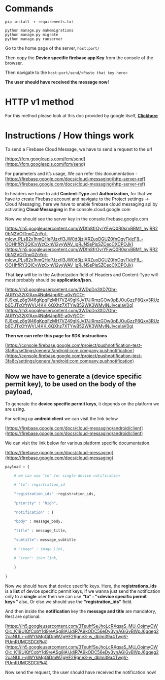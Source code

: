 # **Commands**

`pip install -r requirements.txt`

```
python manage.py makemigrations
python manage.py migrate
python manage.py runserver
```

Go to the home page of the server, `host:port/`

Then copy the **Device specific firebase app Key** from the console of the browser. 

Then navigate to the `host:port/send/<Paste that key here>`

**The user should have received the message now!**


# **HTTP v1 method** 
For this method please look at this doc provided by google itself, [**Clickhere**](https://firebase.google.com/docs/cloud-messaging/migrate-v1)



# **Instructions / How things work**

To send a Firebase Cloud Message, we have to send a request to the url

[https://fcm.googleapis.com/fcm/send](https://fcm.googleapis.com/fcm/send)

For parameters and it’s usage, We can refer this documentation - [https://firebase.google.com/docs/cloud-messaging/http-server-ref](https://firebase.google.com/docs/cloud-messaging/http-server-ref)

In headers we have to add **Content-Type** and **Authorization,** for that we have to create Firebase account and navigate to the Project settings -> Cloud Messaging, here we have to enable firebase cloud messaging api by activating **Cloud Messaging** in the console.cloud.google.com

Now we should see the server key in the console.firebase.google.com

[https://lh5.googleusercontent.com/WDfn8frOyrYFwQ0R0srvBBM1_hvjRR20bN2VOITnoGZnYql-mIcw_PLs82x1hmQHePJzxfI3JW0d3jzlXRZuoDGUZ0fnOqvTklcF8_-OOHhfRY3QICvWzCxnVi2yyWAV_igRJNSsPisSZCeoCXCPOJk](https://lh5.googleusercontent.com/WDfn8frOyrYFwQ0R0srvBBM1_hvjRR20bN2VOITnoGZnYql-mIcw_PLs82x1hmQHePJzxfI3JW0d3jzlXRZuoDGUZ0fnOqvTklcF8_-OOHhfRY3QICvWzCxnVi2yyWAV_igRJNSsPisSZCeoCXCPOJk)

That **key** will be in the Authorization field of Headers and Content-Type will most probably should be **application/json**.

[https://lh3.googleusercontent.com/3WDpDn3XD7Ohr-AURYs32jXfAxv4NqMJppRE-a0vYjCO-FJ9xsLz8g9l46gKpqFzMH7VZ49glKJy17JlRmzGOw0pEJOuGzzP8Qxv3RUzb6DJTxOfrWVU4KK_6QXhz7XTYwB52WK3WMvINJIvceIaV0g](https://lh3.googleusercontent.com/3WDpDn3XD7Ohr-AURYs32jXfAxv4NqMJppRE-a0vYjCO-FJ9xsLz8g9l46gKpqFzMH7VZ49glKJy17JlRmzGOw0pEJOuGzzP8Qxv3RUzb6DJTxOfrWVU4KK_6QXhz7XTYwB52WK3WMvINJIvceIaV0g)

**Then we can refer this page for SDK instructions**

[https://console.firebase.google.com/project/pushnotification-test-3fa8c/settings/general/android:com.company.pushnotification](https://console.firebase.google.com/project/pushnotification-test-3fa8c/settings/general/android:com.company.pushnotification)

## **Now we have to generate a (device specific permit key), to be used on the body of the payload,**

To generate the **device specific permit keys**, it depends on the platform we are using.

For setting up **android client** we can visit the link below

[https://firebase.google.com/docs/cloud-messaging/android/client](https://firebase.google.com/docs/cloud-messaging/android/client)

We can visit the link below for various platform specific documentation.

[https://firebase.google.com/docs/cloud-messaging](https://firebase.google.com/docs/cloud-messaging)

```python
payload = {

	# we can use "to" for single device notification
	
	# "to": registration_id
	
	"registration_ids" :registration_ids,
	
	"priority" : "high",
	
	"notification" : {
	
	"body" : message_body,
	
	"title" : message_title,
	
	"subtitle": message_subtitle
	
	# "image" : image_link,
	
	# "icon": icon_link,
	
	}
	
}
```

Now we should have that device specific keys. Here, the **registrations_ids** is a **list** of device specific permit keys, if we wanna just send the notification only to a **single** user then we can use **“to” : “<**device specific permit key**>”** also, Or else we should use the **“registration_ids”** field.

And then inside the **notification** key the **message and title** are mandatory, Rest are optional.

[https://lh5.googleusercontent.com/3TeuhfSeJhoLcRXqsaS_MU_OojmyOWOic_K19UIQfCobY1d9reASg8lAIJdiR7A9kODC56eDy3ynAGiGyBWpJ6gqeg22caNULr-qlWYkMgGjDmWZgHF2Rgne3-w_dbIm39a4TwgV-PUmRUMCSDCtPk4](https://lh5.googleusercontent.com/3TeuhfSeJhoLcRXqsaS_MU_OojmyOWOic_K19UIQfCobY1d9reASg8lAIJdiR7A9kODC56eDy3ynAGiGyBWpJ6gqeg22caNULr-qlWYkMgGjDmWZgHF2Rgne3-w_dbIm39a4TwgV-PUmRUMCSDCtPk4)

Now send the request, the user should have received the notification now!

